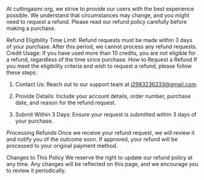 At cuttingasmr.org, we strive to provide our users with the best experience possible. We understand that circumstances may change, and you might need to request a refund. Please read our refund policy carefully before making a purchase.

Refund Eligibility
Time Limit: Refund requests must be made within 3 days of your purchase. After this period, we cannot process any refund requests.
Credit Usage: If you have used more than 10 credits, you are not eligible for a refund, regardless of the time since purchase.
How to Request a Refund
If you meet the eligibility criteria and wish to request a refund, please follow these steps:

1. Contact Us: Reach out to our support team at j2983236233@gmail.com.

2. Provide Details: Include your account details, order number, purchase date, and reason for the refund request.

3. Submit Within 3 Days: Ensure your request is submitted within 3 days of your purchase.

Processing Refunds
Once we receive your refund request, we will review it and notify you of the outcome soon. If approved, your refund will be processed to your original payment method.

Changes to This Policy
We reserve the right to update our refund policy at any time. Any changes will be reflected on this page, and we encourage you to review it periodically.